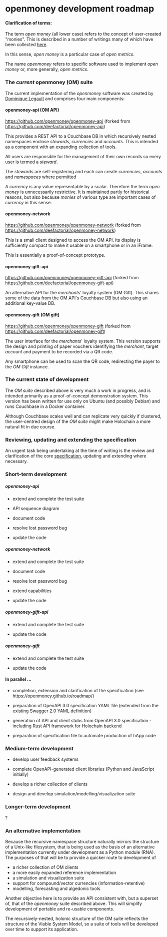 # openmoney development roadmap

#### Clarification of terms:

The term _open money_ (all lower case) refers to the concept of user-created 
"monies". This is described in a number of writings many of which have been 
collected [here](https://openmoney.github.io/openmoney-links/).

In this sense, _open money_ is a particular case of _open metrics_.

The name _openmoney_ refers to specific software used to 
implement _open money_ or, more generally, _open metrics_.

### The _current_ openmoney (OM) suite

The current implementation of the _openmoney_ software was created by 
[Dominique Legault](https://github.com/deefactorial) and comprises four main components:

#### openmoney-api (OM API)

https://github.com/openmoney/openmoney-api (forked from https://github.com/deefactorial/openmoney-api)

This provides a REST API to a Couchbase DB in which recursively nested 
namespaces enclose _stewards_, _currencies_ and _accounts_. This is intended as
a component with an expanding collection of tools.

All users are responsible for the management of their own records so every user
is termed a _steward_.

The _stewards_ are self-registering and each can create _currencies_, _accounts_
and _namespaces_ where permitted

A _currency_ is any value representable by a scalar. Therefore the term _open
money_ is unnecessarily restrictive. It is maintained partly for historical 
reasons, but also because _monies_ of various type are important cases of 
_currency_ in this sense.

#### openmoney-network

https://github.com/openmoney/openmoney-network (forked from https://github.com/deefactorial/openmoney-network)

This is a small client designed to access the OM API. Its display is sufficiently
compact to make it usable on a smartphone or in an iFrame.

This is essentially a proof-of-concept prototype.

#### openmoney-gift-api

https://github.com/openmoney/openmoney-gift-api (forked from https://github.com/deefactorial/openmoney-gift-api)

An alternative API for the _merchants_' loyalty system (OM Gift). This shares
some of the data from the OM API's Couchbase DB but also using an additional
key-value DB. 

#### openmoney-gift (OM gift)

https://github.com/openmoney/openmoney-gift (forked from https://github.com/deefactorial/openmoney-gift)

The user interface for the _merchants_' loyalty system. This version supports
the design and printing of paper vouchers identifying the _merchant_, target 
_account_ and payment to be recorded via a QR code.

Any smartphone can be used to scan the QR code, redirecting the payer to the _OM
Gift_ instance.

### The current state of development

The _OM suite_ described above is very much a work in progress, and is intended primarily as a proof-of-concept demonstration system. This version has been written for use only on Ubuntu (and possibly Debian) and runs Couchbase in a Docker container.

Although Couchbase scales well and can replicate very quickly if clustered, the user-centred design of the _OM suite_ might make Holochain a more natural fit in due course.

### Reviewing, updating and extending the specification

An urgent task being undertaking at the time of writing is the review and clarification of the core [specification](https://openmoney.github.io/specification/), updating and extending where necessary.
  
### Short-term development

##### openmoney-api

- extend and complete the test suite

- API sequence diagram

- document code

- resolve lost password bug

- update the code

##### openmoney-network

- extend and complete the test suite

- document code

- resolve lost password bug

- extend capabilities

- update the code

##### openmoney-gift-api

- extend and complete the test suite

- update the code

##### openmoney-gift

- extend and complete the test suite

- update the code

#### In parallel ...

- completion, extension and clarification of the specification (see https://openmoney.github.io/roadmap/)

- preparation of OpenAPI 3.0 specification YAML file (extended from the existing Swagger 2.0 YAML definition)

- generation of API and client stubs from OpenAPI 3.0 specification - including Rust API framework for Holochain backend

- preparation of specification file to automate production of hApp code

### Medium-term development

- develop user feedback systems

- complete OpenAPI-generated client libraries (Python and JavaScript initially)

- develop a richer collection of clients

- design and develop simulation/modelling/visualization suite

### Longer-term development

?

### An alternative implementation

Because the recursive namespace structure naturally mirrors the structure of a 
Unix-like filesystem, that is being used as the basis of an alternative implementation
currently under development as a Python module (RNA). The purposes of that will be
to provide a quicker route to development of
- a richer collection of OM clients
- a more easily expanded reference implementation
- a simulation and visualization suite
- support for compound/vector currencies (information-retentive)
- modelling, forecasting and algedonic tools 

Another objective here is to provide an API consistent with, but a superset of, that of the _openmoney_ suite described above. This will simplify development of portable and re-usable components.

The recursively-nested, holonic structure of the OM suite reflects the structure of 
the Viable System Model, so a suite of tools will be developed over time to support 
its application.

